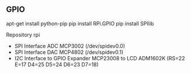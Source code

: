 GPIO
-------------
apt-get install python-pip
pip install RPi.GPIO
pip install SPIlib

Repository rpi
- SPI Interface ADC MCP3002 (/dev/spidev0.0)
- SPI Interface DAC MCP4802 (/dev/spidev0.1)
- I2C Interface to GPIO Expander MCP23008 to LCD ADM1602K (RS=22 E=17 D4=25 D5=24 D6=23 D7=18)

